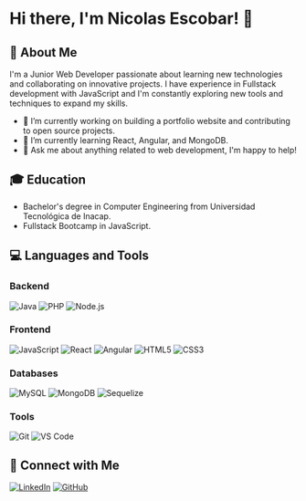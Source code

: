 
# Hi there, I'm Nicolas Escobar! 👋

## 🚀 About Me

I'm a Junior Web Developer passionate about learning new technologies and collaborating on innovative projects. I have experience in Fullstack development with JavaScript and I'm constantly exploring new tools and techniques to expand my skills.

- 🔭 I’m currently working on building a portfolio website and contributing to open source projects.
- 🌱 I’m currently learning React, Angular, and MongoDB.
- 💬 Ask me about anything related to web development, I'm happy to help!

## 🎓 Education

- Bachelor's degree in Computer Engineering from Universidad Tecnológica de Inacap.
- Fullstack Bootcamp in JavaScript.

## 💻 Languages and Tools

### Backend

![Java](https://img.shields.io/badge/-Java-007396?style=for-the-badge&logo=Java&logoColor=ffffff)
![PHP](https://img.shields.io/badge/-PHP-777BB4?style=for-the-badge&logo=PHP&logoColor=ffffff)
![Node.js](https://img.shields.io/badge/-Node.js-339933?style=for-the-badge&logo=Node.js&logoColor=ffffff)

### Frontend

![JavaScript](https://img.shields.io/badge/-JavaScript-F7DF1E?style=for-the-badge&logo=JavaScript&logoColor=000000)
![React](https://img.shields.io/badge/-React-61DAFB?style=for-the-badge&logo=React&logoColor=000000)
![Angular](https://img.shields.io/badge/-Angular-DD0031?style=for-the-badge&logo=Angular&logoColor=ffffff)
![HTML5](https://img.shields.io/badge/-HTML5-E34F26?style=for-the-badge&logo=HTML5&logoColor=ffffff)
![CSS3](https://img.shields.io/badge/-CSS3-1572B6?style=for-the-badge&logo=CSS3&logoColor=ffffff)

### Databases

![MySQL](https://img.shields.io/badge/-MySQL-4479A1?style=for-the-badge&logo=MySQL&logoColor=ffffff)
![MongoDB](https://img.shields.io/badge/-MongoDB-47A248?style=for-the-badge&logo=MongoDB&logoColor=ffffff)
![Sequelize](https://img.shields.io/badge/-Sequelize-52B0E7?style=for-the-badge&logo=sequelize&logoColor=ffffff)

### Tools

![Git](https://img.shields.io/badge/-Git-F05032?style=for-the-badge&logo=Git&logoColor=ffffff)
![VS Code](https://img.shields.io/badge/-VS%20Code-007ACC?style=for-the-badge&logo=Visual%20Studio%20Code&logoColor=ffffff)

## 🤝 Connect with Me

[![LinkedIn](https://img.shields.io/badge/-LinkedIn-0077B5?style=for-the-badge&logo=LinkedIn&logoColor=ffffff)](https://www.linkedin.com/in/nicolás-alejandro-escobar-villegas/)
[![GitHub](https://img.shields.io/badge/-GitHub-181717?style=for-the-badge&logo=GitHub&logoColor=ffffff)](https://github.com/NicolasAEV)

